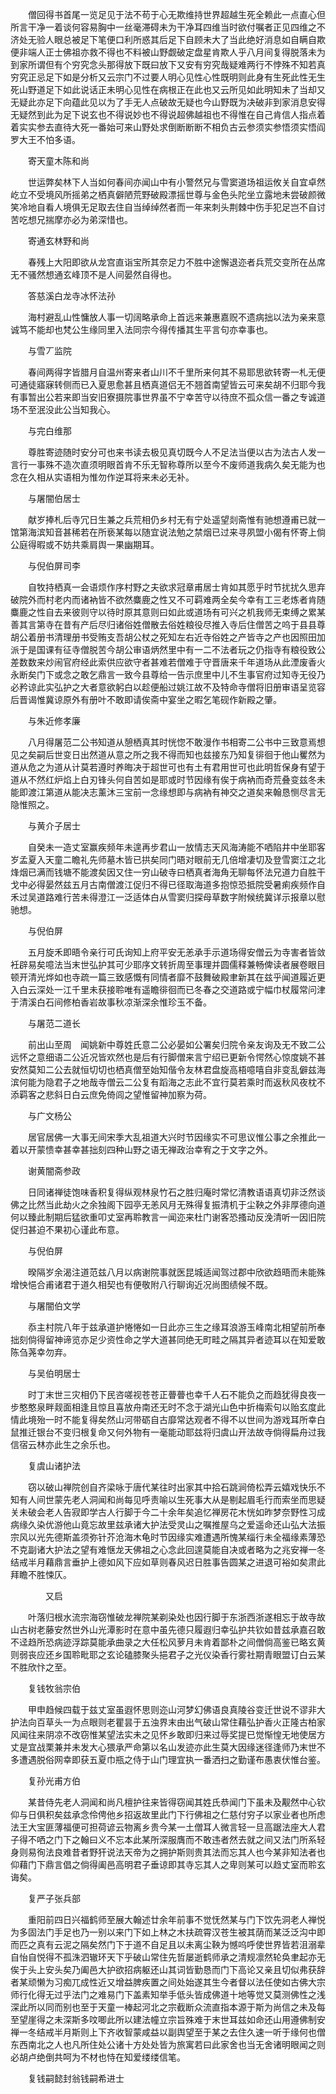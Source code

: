 <!-- { "loadSidebar": true } -->
　　僧回得书首尾一览足见于法不苟于心无欺维持世界超越生死全赖此一点直心但所言干净一着谈何容易胸中一丝毫滞碍未为干净耳四维当时欲付嘱者正见四维之不济处无验人眼总被足下笔便口利所惑其后足下自顾未大了当此绝好消息如自瞒自欺便非端人正士佛祖亦救不得也不料被山野觑破定盘星肯欺人乎八月间复得脱落未为到家所谓但有个穷究念头那得放下既曰放下又安有穷究哉疑难两行不悖殊不知若真穷究正忌足下如是分析又云宗门不过要人明心见性心性既明则此身有生死此性无生死山野道足下如此说话正未明心见性在病根正在此也又云所见如此明知未了当却又无疑此亦足下向蕴此见以为了手无人点破故无疑也今山野既为决破非到家消息安得无疑然到此为足下说玄也不得说妙也不得说超佛越祖也不得惟在自己肯信人指点着着实实参去直待大死一番始可来山野处求倒断断断不相负古云参须实参悟须实悟阎罗大王不怕多语。

　　寄天童木陈和尚

　　世运弊矣林下人当如何春间亦闻山中有小警然兄与雪窦道场祖运攸关自宜卓然屹立不受境风所摇弟之栖真僻陋荒野破殿漂摇世尊与金色头陀坐立露地未尝破颜微笑冷地自看人境俱无足取去住自当绰绰然者而一年来刺头荆棘中伤手犯足岂不自讨苦吃想兄揣摩亦必为弟深惜也。

　　寄通玄林野和尚

　　春残上大阳即欲从龙宫直诣宝所其奈足力不胜中途懈退迩者兵荒交变所在丛席无不骚然想通玄峰顶不是人间晏然自得也。

　　答慈溪白龙寺冰怀法孙

　　海村避乱山性慵放人事一切阔略承命上首远来兼惠嘉贶不遗病拙以法为亲来意诚笃不能却也梵公生缘同里入法同宗今得传播其生平言句亦幸事也。

　　与雪丆监院

　　春间两得字皆腊月自温州寄来者山川不千里所来何其不易耶思欲转寄一札无便可通徒寤寐转侧而已入夏思愈甚且栖真道侣无不翘首南望皆云可来矣胡不归耶今我有事暂出公若来即当安旧寮摄院事世界虽不宁幸苦守以待庶不孤众信一番之专诚道场不至泯没此公当知我心。

　　与完白维那

　　尊胜寄迹随时安分可也来书读去极见真切既今人不足法当便以古为法古人发一言行一事殊不造次直须明眼首肯不乐无智称尊所以至今不废师道我病久矣无能为也念在久相从实语相为惟勿作逆耳将来未必无补。

　　与屠闇伯居士

　　献岁捧札后寺冗日生兼之兵荒相仍乡村无有宁处遥望剡斋惟有驰想遵甫已就一馆第海滨知音甚稀若在所亵某每以随宜说法勉之禁烟已过来寻夙盟小偈有怀寄上倘公庭得暇或不妨共乘肩舆一果幽期耳。

　　与倪伯屏司李

　　自牧持栖真一会语烦作序村野之夫欲求冠章甫居士肯如其愿乎时节扰扰久思弃破院外而村老内而诸衲皆不欲然麋鹿之性又不可羁难两全矣今幸有工三老炼者肯随麋鹿之性自去来彼则守以待时原其意则曰如此或道场有可兴之机我师无束缚之累某善其言第寺在昔有产后尽归诸俗姓僧散去俗姓粮役尽推入寺后住僧苦之呜于县县尊胡公着册书清理册书受贿支吾胡公杖之死知左右近寺俗姓之产皆寺之产也因照田加派于是国课有征寺僧脱苦今胡公审语炳然里中有一二不法者玩之仍指寺有粮役致公差数数来炒闹官府经此索供应欲守者甚难若僧难于守晋唐来千年道场从此湮废香火永断矣门下或念之敢乞鼎言一致今县尊给一告示庶里中儿不生事官府过知寺无役乃必矜谅此实弘护之大者意欲躬白以趁便船过姚江故不及特命寺僧将旧册审语呈览容后晋谒惟冀谅原外有册叶不敢即请俟斋中宴坐之暇乞笔砚作新殿之肇。

　　与朱近修孝廉

　　八月得屠范二公书知道从憩栖真其时恍惚不敢漫作书相寄二公书中三致意焉想见之矣嗣后世变日出然道从意之所之我不得而知也兹接东乃知复徘徊于他山矍然为道从危之为道从计莫若遵时养晦决于超世可也有土有君用世可也此明哲保身有望于道从不然红炉焰上白刃锋头何自苦如是耶或时节因缘有俟于病衲而奇荒叠变兹冬未能即渡江第道从能决志薰沐三宝前一念缘想即与病衲有神交之道矣来翰恳恻尽言无隐惟照之。

　　与黄介子居士

　　自癸未一造丈室赢疾频年未遑再步君山一放情志天风海涛能不哂陷井中坐耶客岁孟夏入天童二瞻礼先师墓木皆已拱矣同门晤对眼前无几倍增凄切及登雪窦江之北烽烟已满而钱塘不能渡矣因又住一穷山破寺曰栖真者海角无聊每怀法兄道力自胜干戈中必得晏然兹五月古南僧渡江促归不得已径取海道多抱惊恐抵院受暑痢疾频作自禾过吴道路难行苦未得澄江一泛适体白从雪窦归探母草数字附候统冀详示报章以慰驰想。

　　与倪伯屏

　　五月旋禾即晤令亲行可氏询知上府平安无恙承手示道场得安僧云为寺害者皆敛衽辟易矣噫法当末世弘护其可少耶序文转折周至事理并圆儒释兼畅俾读者展卷眼目顿开清光烨如也寺疏一篇三致感慨有同情者靡不鼓舞破殿聿新其在兹乎闻道履近更入白云深处一江千里未获接聆唯有遥瞻徘徊而已冬春之交道路或宁幅巾杖履常问津于清溪白石间修柏香岩故事秋凉渐深余惟珍玉不备。

　　与屠范二道长

　　前出山至周　闻姚新中尊姓氏意二公必晏如公署矣归院令亲友询及无不致二公远怀之意细语二公近况皆欢然也是后有行脚僧来言宁绍已更新令愕然心惊度姚不甚安然莫知二公去就恒切切也栖真僧至始知偕令友林君盘旋高梧噫嘻自非变乱僻兹海滨何能为隐君子之地哉寺僧云二公复有蹈海之志此不宜行莫若乘时而返秋风夜枕不添羁客之悲斜日白云庶免倚闾之望惟留神加察为荷。

　　与广文杨公

　　居官居佛一大事无间宋季大乱祖道大兴时节因缘实不可思议惟公事之余推此一着以开蒙愦幸甚幸甚拙刻四种山野之语无禅政治幸宥之于文字之外。

　　谢黄闇斋参政

　　日同诸禅徒饱味香积复得纵观林泉竹石之胜归庵时常忆清教语语真切非泛然谈佛之比然当此劫火之余独阁下园亭无恙风月无殊得复振清机于尘鞅之外非厚德向道何以臻此制期后猛欲重叩丈室再聆教言一闻迩来杜门谢客恐搔动反浼清听一因旧院促归甚迫不果初心谨此布意。

　　与倪伯屏

　　暌隔岁余渴注道范兹八月以病谢院事就医昆城适闻驾过郡中欣欲趋晤而未能殊增怏悒合甫诸君于道久相契也有便敬附八行聊询近况尚图绩候不既。

　　与屠闇伯文学

　　忝主村院八年于兹承道护惓惓如一日此亦三生之缘耳浪游玉峰南北相望前所奉拙刻倘得留神谛览亦足少资性命之学大道甚同绝无町畦之隔其异者迹耳以在知爱敢陈刍荛幸勿弃。

　　与吴伯明居士

　　时丁末世三灾相仍下民咨嗟视苍苍正瞢瞢也幸千人石不能负之而趋犹得良夜一步憨憨泉畔觌面相逢且惊且喜放舟南还无时不念于湖光山色中折梅索句以贻玄度此情此境殆一时不能复得矣然山河带砺自古靡常达观者不得不以世间为游戏耳所幸白鼠推迁银台不变归根复命又何外物有一毫能动耶兹将归虞山开法故寺倘得扁舟过我信宿云林亦此生之余乐也。

　　复虞山诸护法

　　窃以破山禅院创自齐梁咏于唐代某往时出家其中拾石跳涧倚松弄云嬉戏快乐不知有人间世蒙先老人洞闻和尚每见呼责喻以生死事大从是剔起眉毛行而索坐而思疑关未破会老人告寂即学古人行脚于今二十余年矣追忆禅房花木恍如昨梦奈野性习成病缘久染优游他山竟忘故里兹承诸大护法受灵山之嘱推屋乌之爱遥命还山弘大法振宗风以光先德斯盖须弥针芥沧海木龟时节因缘实难遭遇所愧某缁行未全福缘素薄恐不克副诸大护法之望有难惬龙天佛祖之心念此回遑莫能自决或者略为之兆安禅一冬结戒半月藉鼎言垂护上德如风下应如草则春风迟日胜事告圆某之进退可裕如矣肃此拜瞻不胜悚仄。

　　　　又启

　　叶落归根水流宗海窃惟破龙禅院某剃染处也因行脚于东浙西浙遂相忘于故寺故山古树老藤安然世外山光潭影时在意中虽先德只履遐归幸弘护共钦如昔兹承嘉召敢不迳趋所恐病迹浮踪莫能承曲录之大任松风萝月未肯着鄙朴之间僧倘高鉴已略玄黄则弱丧应还乡国聆毗耶之玄论磕膝聚头挹君子之光仪染香行雾社期青眼盟订白云某不胜欣忭之至。

　　复钱牧翁宗伯

　　甲申趋候四载于兹丈室虽遐怀思则迩山河梦幻佛语良真陵谷变迁世说不谬非大护法向百草头一为点眼则老瞿昙于五浊界末由出气破山常住藉弘护香火正隆古柏家风闻往来阴凉不改窃惟某望法实未之见怀乡敢即归来过辱奖提已觉惭惶无地使居方丈是宜战栗兼并未发大心猥承严命第以名山发迹亦此生莫大因缘迷径逢师乃末世不多遭遇脱俗网幸即获五夏巾瓶之侍于山门理宜执一番洒扫之勤谨布愚衷伏惟台鉴。

　　复孙光甫方伯

　　某昔侍先老人洞闻和尚凡檀护往来皆得窃闻其姓氏恭闻门下虽未及觏然中心钦仰与日俱积矣兹承念伶俜他乡招返故里此门下行佛祖之仁慈付穷子以家业者也所虑法王大宝匪薄福便可担荷谚云物离乡贵今某一土僧耳人微言轻一旦高踞法座大人君子得不哂之门下之翰曰义不忘本此某所深服膺而不敢违者然去就之间又法门所系轻身则易徇法良难昔者野犴说法天帝为之拥护斯则贵其法而忘其人也今某非知法者也仰藉门下鼎言倡之倘得阖邑高明君子垂谅即其寺忘其人之卑则某可以趋丈室而聆玄诲矣。

　　复严子张兵部

　　重阳前四日兴福鹤师至展大翰述廿余年前事不觉怃然某与门下饮先洞老人禅悦为多固法门手足也乃一别以来门下如上林之木扶疏霄汉苍生被其荫而某泛泛沟中即而匹之真有云泥之隔矣然门下于道不自足且以未离尘鞅为憾呜呼使世界皆若沮溺辈自怡自悦得不孤洙泗辙环天下乎破山常住先哲屡逝鹤师承之清规凛然轮奂聿起亦无俟于头上安头矣乃阖邑大护欲招病躯还山其词皆勤恳而门下高论又亲且切似弗获辞者某顽懒为习痴兀成性近又增益脾疾置之间处始遂其生今者督以法任使如古佛大宗师行化得无过乎法门之难易门下盖素知举手低头皆成佛道十地等觉又莫测佛性之浅深此所以同而别也至于天童一棒起河北之宗截断众流直指本源于斯为尚信之未及每至望崖得之未深斯多呅唧此所以建法幢立宗旨殊难于末世耳兹如命还山用遵佛制安禅一冬结戒半月斯则上下齐收智蒙咸益以副舆望至于某之去住久速一听于缘何也僧东西南北之人也凡所住处公诸十方处处皆为旅寓若曰此家舍也当无舍诸明眼闻之则必胡卢绝倒共呵为不材也恃在知爱缕缕信笔。

　　复钱嗣懿封翁钱嗣希进士

